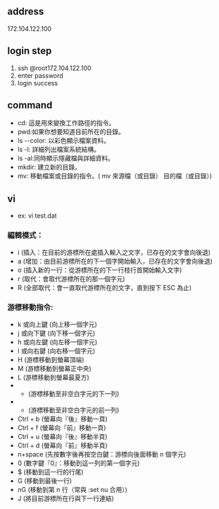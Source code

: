 ## address
172.104.122.100
## login step
1. ssh @root172.104.122.100
2. enter password
3. login success
## command
* cd: 這是用來變換工作路徑的指令。
* pwd:如果你想要知道目前所在的目錄。
* ls --color: 以彩色顯示檔案資料。
* ls -l: 詳細列出檔案系統結構。
* ls -al:同時顯示隱藏檔與詳細資料。
* mkdir: 建立新的目錄。
* mv: 移動檔案或目錄的指令。( mv 來源檔（或目錄） 目的檔（或目錄）)
## vi
* ex: vi test.dat
### 編輯模式：
* i (插入：在目前的游標所在處插入輸入之文字，已存在的文字會向後退)
* a (增加：由目前游標所在的下一個字開始輸入，已存在的文字會向後退)
* o (插入新的一行：從游標所在的下一行枝行首開始輸入文字)
* r (取代：會取代游標所在的那一個字元)
* R (全部取代：會一直取代游標所在的文字，直到按下 ESC 為止)
### 游標移動指令:
* k  或向上鍵 (向上移一個字元)
* j  或向下鍵 (向下移一個字元)
* h  或向左鍵 (向左移一個字元)
* l  或向右鍵 (向右移一個字元)
* H (游標移動到螢幕頂端)
* M (游標移動到螢幕正中央)
* L (游標移動到螢幕最夏方)
* + (游標移動至非空白字元的下一列)
* - (游標移動至非空白字元的前一列)
* Ctrl + b (螢幕向『後』移動一頁)
* Ctrl + f (螢幕向『前』移動一頁)
* Ctrl + u (螢幕向『後』移動半頁)
* Ctrl + d (螢幕向『前』移動半頁)
* n+space (先按數字後再按空白鍵：游標向後面移動 n 個字元)
* 0 (數字鍵『0』：移動到這一列的第一個字元)
* $ (移動到這一行的行尾)
* G (移動到最後一行)
* nG (移動到第 n 行（常與 :set nu 合用）)
* J (將目前游標所在行與下一行連結)
